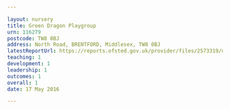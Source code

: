 ```yaml
---

layout: nursery
title: Green Dragon Playgroup
urn: 116279
postcode: TW8 0BJ
address: North Road, BRENTFORD, Middlesex, TW8 0BJ
latestReportUrl: https://reports.ofsted.gov.uk/provider/files/2573319/urn/116279.pdf
teaching: 1
development: 1
leadership: 1
outcomes: 1
overall: 1
date: 17 May 2016

---
```

